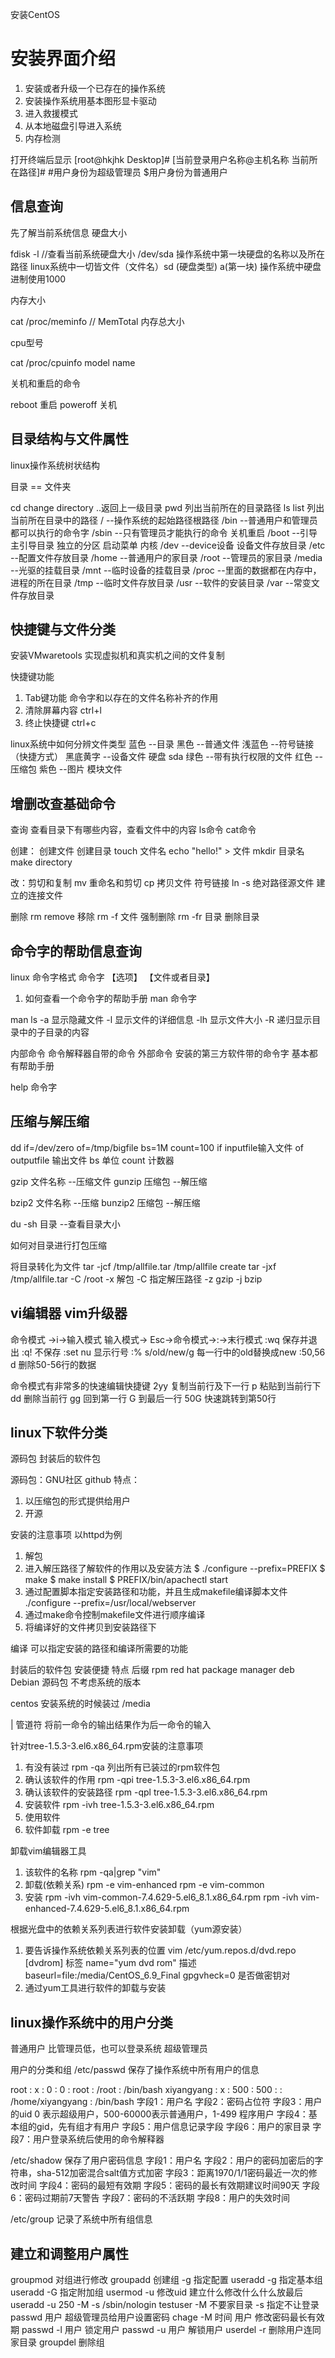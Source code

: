 安装CentOS

# 安装界面介绍

1. 安装或者升级一个已存在的操作系统
2. 安装操作系统用基本图形显卡驱动
3. 进入救援模式
4. 从本地磁盘引导进入系统
5. 内存检测

打开终端后显示
[root@hkjhk Desktop]#
[当前登录用户名称@主机名称 当前所在路径]#
#用户身份为超级管理员
$用户身份为普通用户

## 信息查询
先了解当前系统信息
硬盘大小

fdisk -l  //查看当前系统硬盘大小
/dev/sda 操作系统中第一块硬盘的名称以及所在路径
linux系统中一切皆文件（文件名）sd (硬盘类型) a(第一块)
操作系统中硬盘进制使用1000

内存大小

cat /proc/meminfo  //
MemTotal 内存总大小

cpu型号

cat /proc/cpuinfo
model name

关机和重启的命令

reboot 重启
poweroff 关机

## 目录结构与文件属性

linux操作系统树状结构

目录 == 文件夹

cd change directory  ..返回上一级目录
pwd 列出当前所在的目录路径
ls list 列出当前所在目录中的路径
/ --操作系统的起始路径根路径
/bin  --普通用户和管理员都可以执行的命令字
/sbin --只有管理员才能执行的命令 关机重启
/boot --引导 主引导目录 独立的分区 启动菜单 内核
/dev  --device设备 设备文件存放目录
/etc  --配置文件存放目录
/home --普通用户的家目录
/root --管理员的家目录
/media --光驱的挂载目录
/mnt  --临时设备的挂载目录
/proc --里面的数据都在内存中，进程的所在目录
/tmp  --临时文件存放目录
/usr  --软件的安装目录
/var  --常变文件存放目录

## 快捷键与文件分类

安装VMwaretools 实现虚拟机和真实机之间的文件复制

快捷键功能
1. Tab键功能 命令字和以存在的文件名称补齐的作用
2. 清除屏幕内容 ctrl+l
3. 终止快捷键 ctrl+c

linux系统中如何分辨文件类型
蓝色       --目录
黑色       --普通文件
浅蓝色     --符号链接（快捷方式）
黑底黄字   --设备文件 硬盘 sda
绿色       --带有执行权限的文件
红色       --压缩包
紫色       --图片 模块文件

## 增删改查基础命令

查询 查看目录下有哪些内容，查看文件中的内容
     ls命令 cat命令

创建： 创建文件 创建目录
     touch 文件名
     echo "hello!" > 文件
     mkdir 目录名 make directory

改：剪切和复制
     mv 重命名和剪切
     cp 拷贝文件
     符号链接
     ln -s 绝对路径源文件 建立的连接文件

删除
     rm remove 移除
     rm -f 文件 强制删除
     rm -fr 目录 删除目录

## 命令字的帮助信息查询

linux 命令字格式
命令字 【选项】 【文件或者目录】

1. 如何查看一个命令字的帮助手册
man 命令字  

man ls
-a 显示隐藏文件
-l 显示文件的详细信息
-lh 显示文件大小
-R 递归显示目录中的子目录的内容

内部命令 命令解释器自带的命令 
外部命令 安装的第三方软件带的命令字 基本都有帮助手册

help 命令字

## 压缩与解压缩

dd if=/dev/zero of=/tmp/bigfile bs=1M count=100
if inputfile输入文件
of outputfile 输出文件
bs 单位
count 计数器

gzip 文件名称 --压缩文件
gunzip 压缩包 --解压缩

bzip2 文件名称 --压缩
bunzip2 压缩包 --解压缩

du -sh 目录 --查看目录大小

如何对目录进行打包压缩

将目录转化为文件
tar -jcf /tmp/allfile.tar /tmp/allfile
create
tar -jxf /tmp/allfile.tar -C /root
-x 解包 -C 指定解压路径
-z gzip
-j bzip

## vi编辑器 vim升级器

命令模式 ->i->输入模式
输入模式-> Esc->命令模式->:->末行模式
:wq 保存并退出
:q! 不保存
:set nu 显示行号
:% s/old/new/g 每一行中的old替换成new
:50,56 d 删除50-56行的数据

命令模式有非常多的快速编辑快捷键
2yy 复制当前行及下一行
p 粘贴到当前行下
dd 删除当前行
gg 回到第一行
G 到最后一行
50G 快速跳转到第50行

## linux下软件分类

源码包 封装后的软件包

源码包：GNU社区 github
特点：
1. 以压缩包的形式提供给用户
2. 开源

安装的注意事项
以httpd为例
1. 解包
2. 进入解压路径了解软件的作用以及安装方法
  $ ./configure --prefix=PREFIX
  $ make
  $ make install
  $ PREFIX/bin/apachectl start
3. 通过配置脚本指定安装路径和功能，并且生成makefile编译脚本文件
./configure --prefix=/usr/local/webserver
4. 通过make命令控制makefile文件进行顺序编译
5. 将编译好的文件拷贝到安装路径下

编译 可以指定安装的路径和编译所需要的功能

封装后的软件包
安装便捷
特点 后缀 
rpm red hat package manager
deb Debian 
源码包 不考虑系统的版本

centos 安装系统的时候装过
/media 

| 管道符 将前一命令的输出结果作为后一命令的输入

针对tree-1.5.3-3.el6.x86_64.rpm安装的注意事项
1. 有没有装过
rpm -qa 列出所有已装过的rpm软件包
2. 确认该软件的作用
rpm -qpi tree-1.5.3-3.el6.x86_64.rpm
3. 确认该软件的安装路径
rpm -qpl tree-1.5.3-3.el6.x86_64.rpm
4. 安装软件
rpm -ivh tree-1.5.3-3.el6.x86_64.rpm
5. 使用软件
6. 软件卸载
rpm -e tree

卸载vim编辑器工具
1. 该软件的名称
rpm -qa|grep "vim"
2. 卸载(依赖关系)
rpm -e vim-enhanced
rpm -e vim-common
3. 安装
rpm -ivh vim-common-7.4.629-5.el6_8.1.x86_64.rpm
rpm -ivh vim-enhanced-7.4.629-5.el6_8.1.x86_64.rpm

根据光盘中的依赖关系列表进行软件安装卸载（yum源安装）
1. 要告诉操作系统依赖关系列表的位置
vim /etc/yum.repos.d/dvd.repo
[dvdrom] 标签
name="yum dvd rom" 描述
baseurl=file:/media/CentOS_6.9_Final
gpgvheck=0 是否做密钥对
2. 通过yum工具进行软件的卸载与安装

## linux操作系统中的用户分类

普通用户 比管理员低，也可以登录系统
超级管理员

用户的分类和组
/etc/passwd 保存了操作系统中所有用户的信息

root : x : 0 : 0 : root : /root : /bin/bash
xiyangyang : x : 500 : 500 : : /home/xiyangyang : /bin/bash
字段1：用户名
字段2：密码占位符
字段3：用户的uid 0 表示超级用户，500-60000表示普通用户，1-499 程序用户
字段4：基本组的gid，先有组才有用户
字段5：用户信息记录字段
字段6：用户的家目录
字段7：用户登录系统后使用的命令解释器

/etc/shadow 保存了用户密码信息
字段1：用户名
字段2：用户的密码加密后的字符串，sha-512加密混合salt值方式加密
字段3：距离1970/1/1密码最近一次的修改时间
字段4：密码的最短有效期
字段5：密码的最长有效期建议时间90天
字段6：密码过期前7天警告
字段7：密码的不活跃期
字段8：用户的失效时间

/etc/group 记录了系统中所有组信息

## 建立和调整用户属性

groupmod 对组进行修改
groupadd 创建组 -g 指定配置
useradd -g 指定基本组
useradd -G 指定附加组
usermod -u 修改uid
建立什么修改什么什么放最后
useradd -u 250 -M -s /sbin/nologin testuser -M 不要家目录 -s 指定不让登录
passwd 用户 超级管理员给用户设置密码
chage -M 时间 用户 修改密码最长有效期
passwd -l 用户 锁定用户
passwd -u 用户 解锁用户
userdel -r 删除用户连同家目录
groupdel 删除组
